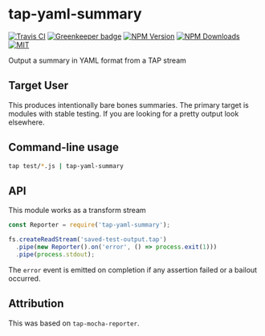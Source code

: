 # tap-yaml-summary

[![Travis CI][travis-image]][travis-url]
[![Greenkeeper badge][gk-image]](https://greenkeeper.io/)
[![NPM Version][npm-image]][npm-url]
[![NPM Downloads][downloads-image]][downloads-url]
[![MIT][license-image]](LICENSE)

Output a summary in YAML format from a TAP stream

## Target User

This produces intentionally bare bones summaries.  The primary target is modules
with stable testing.  If you are looking for a pretty output look elsewhere.

## Command-line usage

```sh
tap test/*.js | tap-yaml-summary
```

## API

This module works as a transform stream

```js
const Reporter = require('tap-yaml-summary');

fs.createReadStream('saved-test-output.tap')
  .pipe(new Reporter().on('error', () => process.exit(1)))
  .pipe(process.stdout);
```

The `error` event is emitted on completion if any assertion failed or a bailout occurred.

## Attribution

This was based on `tap-mocha-reporter`.

[npm-image]: https://img.shields.io/npm/v/tap-yaml-summary.svg
[npm-url]: https://npmjs.org/package/tap-yaml-summary
[travis-image]: https://travis-ci.org/cfware/tap-yaml-summary.svg?branch=master
[travis-url]: https://travis-ci.org/cfware/tap-yaml-summary
[gk-image]: https://badges.greenkeeper.io/cfware/tap-yaml-summary.svg
[downloads-image]: https://img.shields.io/npm/dm/tap-yaml-summary.svg
[downloads-url]: https://npmjs.org/package/tap-yaml-summary
[license-image]: https://img.shields.io/npm/l/tap-yaml-summary.svg
